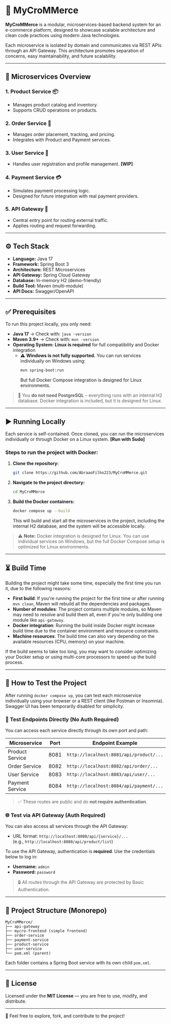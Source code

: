 # 🛒 MyCroMMerce

**MyCroMMerce** is a modular, microservices-based backend system for an e-commerce platform, designed to showcase scalable architecture and clean code practices using modern Java technologies.

Each microservice is isolated by domain and communicates via REST APIs through an API Gateway. This architecture promotes separation of concerns, easy maintainability, and future scalability.

---

## 🧩 Microservices Overview

### 1. Product Service 📦
- Manages product catalog and inventory.
- Supports CRUD operations on products.

### 2. Order Service 🧾
- Manages order placement, tracking, and pricing.
- Integrates with Product and Payment services.

### 3. User Service 👤
- Handles user registration and profile management. **[WIP]**

### 4. Payment Service 💳
- Simulates payment processing logic.
- Designed for future integration with real payment providers.

### 5. API Gateway 🚪
- Central entry point for routing external traffic.
- Applies routing and request forwarding.

---

## ⚙️ Tech Stack

- **Language:** Java 17
- **Framework:** Spring Boot 3
- **Architecture:** REST Microservices
- **API Gateway:** Spring Cloud Gateway
- **Database:** In-memory H2 (demo-friendly)
- **Build Tool:** Maven (multi-module)
- **API Docs:** Swagger/OpenAPI

---

## ✅ Prerequisites

To run this project locally, you only need:

- **Java 17** → Check with: `java -version`
- **Maven 3.9+** → Check with: `mvn -version`
- **Operating System:** **Linux is required** for full compatibility and Docker integration  
  - ⚠️ **Windows is not fully supported.** You can run services individually on Windows using:
    ```bash
    mvn spring-boot:run
    ```
    But full Docker Compose integration is designed for Linux environments.

> 📝 You **do not need PostgreSQL** – everything runs with an internal H2 database. Docker integration is included, but it is designed for Linux.

---

## ▶️ Running Locally

Each service is self-contained. Once cloned, you can run the microservices individually or through Docker on a Linux system. **[Run with Sudo]**

### Steps to run the project with Docker:

1. **Clone the repository:**
    ```bash
    git clone https://github.com/AbraaoFilho223/MyCroMMerce.git
    ```

2. **Navigate to the project directory:**
    ```bash
    cd MyCroMMerce
    ```

3. **Build the Docker containers:**
    ```bash
    docker compose up --build
    ```

    This will build and start all the microservices in the project, including the internal H2 database, and the system will be accessible locally.

> ⚠️ **Note:** Docker integration is designed for Linux. You can use individual services on Windows, but the full Docker Compose setup is optimized for Linux environments.

---

## ⏳ Build Time

Building the project might take some time, especially the first time you run it, due to the following reasons:

- **First build**: If you're running the project for the first time or after running `mvn clean`, Maven will rebuild all the dependencies and packages.
- **Number of modules**: The project contains multiple modules, so Maven may need to resolve and build them all, even if you're only building one module like `api-gateway`.
- **Docker integration**: Running the build inside Docker might increase build time due to the container environment and resource constraints.
- **Machine resources**: The build time can also vary depending on the available resources (CPU, memory) on your machine.

If the build seems to take too long, you may want to consider optimizing your Docker setup or using multi-core processors to speed up the build process.

---

## 🔎 How to Test the Project

After running `docker compose up`, you can test each microservice individually using your browser or a REST client (like Postman or Insomnia). Swagger UI has been temporarily disabled for simplicity.

### 🧪 Test Endpoints Directly (No Auth Required)

You can access each service directly through its own port and path:

| Microservice       | Port   | Endpoint Example                         |
|--------------------|--------|------------------------------------------|
| Product Service    | 8081   | `http://localhost:8081/api/product/...`  |
| Order Service      | 8082   | `http://localhost:8082/api/order/...`    |
| User Service       | 8083   | `http://localhost:8083/api/user/...`     |
| Payment Service    | 8084   | `http://localhost:8084/api/payment/...`  |

> ✅ These routes are public and do **not require authentication**.

### 🌐 Test via API Gateway (Auth Required)

You can also access all services through the API Gateway:

- URL format: `http://localhost:8080/api/{service}/...`  
  (e.g., `http://localhost:8080/api/product/list`)

To use the API Gateway, authentication is **required**. Use the credentials below to log in:

- **Username:** `admin`  
- **Password:** `password`

> 🔒 All routes through the API Gateway are protected by Basic Authentication.

---

## 📂 Project Structure (Monorepo)

```
MyCroMMerce/
├── api-gateway
├── mycro-frontend (simple frontend)
├── order-service
├── payment-service
├── product-service
├── user-service
└── pom.xml (parent)
```

Each folder contains a Spring Boot service with its own child `pom.xml`.

---

## 📜 License

Licensed under the **MIT License** — you are free to use, modify, and distribute.

---

🚀 Feel free to explore, fork, and contribute to the project!
